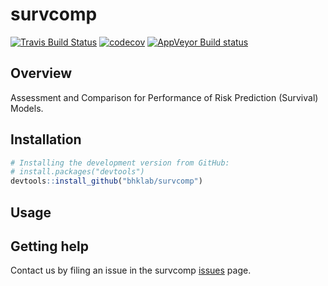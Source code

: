 # survcomp #
[![Travis Build Status](https://travis-ci.org/bhklab/survcomp.svg?branch=master)](https://travis-ci.org/bhklab/survcomp) [![codecov](https://codecov.io/gh/bhklab/survcomp/branch/master/graph/badge.svg)](https://codecov.io/gh/bhklab/survcomp) [![AppVeyor Build status](https://ci.appveyor.com/api/projects/status/vlq02a0ix42dcv3q/branch/master?svg=true)](https://ci.appveyor.com/project/kofiav/survcomp)

Overview
--------

Assessment and Comparison for Performance of Risk Prediction (Survival) Models.

Installation
------------

``` r
# Installing the development version from GitHub:
# install.packages("devtools")
devtools::install_github("bhklab/survcomp")
```

Usage
-----

Getting help
------------

Contact us by filing an issue in the survcomp [issues](https://github.com/bhklab/survcomp/issues) page.

